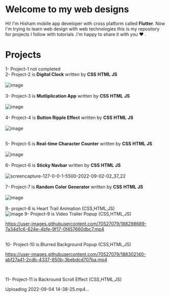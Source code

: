 # Welcome to my web designs

Hi! I'm Hisham mobile app developer with cross platform called **Flutter**.
Now I'm trying to learn web design with web technologies this is my repository for projects I follow with tutorials .I'm happy to share it with you ❤ .


# Projects

1- Project-1 not completed  </br>
2- Project-2 is **Digital Clock** written by **CSS** **HTML** **JS** </br> </br>
![image](https://user-images.githubusercontent.com/70527079/187364020-e10580c0-f9f8-4033-aaac-86c7308ff07b.png) </br> </br>
3- Project-3 is **Mutliplication App** written by **CSS** **HTML** **JS** </br> </br>
![image](https://user-images.githubusercontent.com/70527079/187591474-021aa195-0ee3-4314-b377-b71f318aa78a.png) <br/> </br>
4- Project-4 is **Button Ripple Effect** written by **CSS** **HTML** **JS** </br> </br> 
![image](https://user-images.githubusercontent.com/70527079/187637172-78e3963c-edf9-4096-ad06-00d38e967cd2.png)<br/> </br>

5- Project-5 is **Real-time Character Counter** written by **CSS** **HTML** **JS** </br> </br> 
![image](https://user-images.githubusercontent.com/70527079/187898404-7e1b0ce1-0a33-4208-b79e-740cd522f305.png)</br> </br> 
6- Project-6 is **Sticky  Navbar** written by **CSS** **HTML** **JS** </br> </br>
![screencapture-127-0-0-1-5500-2022-09-02-02_37_22](https://user-images.githubusercontent.com/70527079/188034830-c0b65cf5-6107-4377-b2cc-54efb5dc89f8.png)</br> </br>
7- Project-7 is **Random Color Generator** written by **CSS** **HTML** **JS** </br> </br>
![image](https://user-images.githubusercontent.com/70527079/188261402-ed4ef54f-9cc7-4b07-9c5a-f7efdfdd0603.png)  </br> </br>
8- project-8 is Heart Trail Animation (CSS,HTML,JS) </br>
![image](https://user-images.githubusercontent.com/70527079/188266916-519c56dc-5d13-4166-b072-52f96366516d.png)
9- Project-9 is Video Trailer Popup  (CSS,HTML,JS) </br>



https://user-images.githubusercontent.com/70527079/188298689-7a34d1c6-624e-4bfe-9f17-0f457660dbc7.mp4


</br> 
10- Project-10 is Blurred Background Popup (CSS,HTML,JS) </br>



https://user-images.githubusercontent.com/70527079/188302140-abf27a41-2cdb-4337-850b-3bebdcd707ba.mp4



</br>

11- Project-11 is Backround Scroll Effect (CSS,HTML,JS) </br>





Uploading 2022-09-04 14-38-25.mp4…



